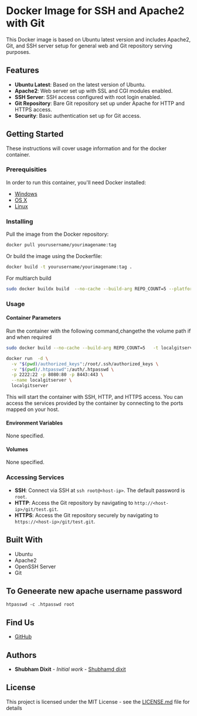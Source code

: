 # Docker Image for SSH and Apache2 with Git

This Docker image is based on Ubuntu latest version and includes Apache2, Git, and SSH server setup for general web and Git repository serving purposes.

## Features

- **Ubuntu Latest**: Based on the latest version of Ubuntu.
- **Apache2**: Web server set up with SSL and CGI modules enabled.
- **SSH Server**: SSH access configured with root login enabled.
- **Git Repository**: Bare Git repository set up under Apache for HTTP and HTTPS access.
- **Security**: Basic authentication set up for Git access.

## Getting Started

These instructions will cover usage information and for the docker container.

### Prerequisities

In order to run this container, you'll need Docker installed:

- [Windows](https://docs.docker.com/windows/started)
- [OS X](https://docs.docker.com/mac/started/)
- [Linux](https://docs.docker.com/linux/started/)

### Installing

Pull the image from the Docker repository:

```bash
docker pull yourusername/yourimagename:tag
```

Or build the image using the Dockerfile:

```bash
docker build -t yourusername/yourimagename:tag .
```

For multiarch build

```bash
sudo docker buildx build  --no-cache --build-arg REPO_COUNT=5 --platform linux/amd64,linux/arm64 -t quay.io/numaio/localgitserver:latest --push .

```

### Usage

#### Container Parameters

Run the container with the following command,changethe the volume path if and when required

```bash
sudo docker build --no-cache --build-arg REPO_COUNT=5   -t localgitserver .

docker run  -d \
  -v "$(pwd)/authorized_keys":/root/.ssh/authorized_keys \
  -v "$(pwd)/.htpasswd":/auth/.htpasswd \
  -p 2222:22 -p 8080:80 -p 8443:443 \
  --name localgitserver \
  localgitserver
```

This will start the container with SSH, HTTP, and HTTPS access. You can access the services provided by the container by connecting to the ports mapped on your host.

#### Environment Variables

None specified.

#### Volumes

None specified.

### Accessing Services

- **SSH**: Connect via SSH at `ssh root@<host-ip>`. The default password is `root`.
- **HTTP**: Access the Git repository by navigating to `http://<host-ip>/git/test.git`.
- **HTTPS**: Access the Git repository securely by navigating to `https://<host-ip>/git/test.git`.

## Built With

- Ubuntu
- Apache2
- OpenSSH Server
- Git

## To Geneerate new apache username password

`htpasswd -c .htpasswd root`

## Find Us

- [GitHub](https://github.com/shubhamdixit863)

## Authors

- **Shubham Dixit** - _Initial work_ - [Shubhamd dixit](https://github.com/shubhamdixit863)

## License

This project is licensed under the MIT License - see the [LICENSE.md](LICENSE.md) file for details

